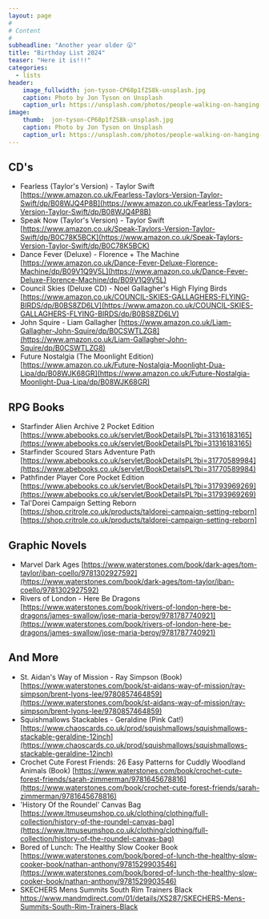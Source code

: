 ```yaml
---
layout: page
#
# Content
#
subheadline: "Another year older 😮"
title: "Birthday List 2024"
teaser: "Here it is!!!"
categories:
  - lists
header:
    image_fullwidth: jon-tyson-CP68p1fZS8k-unsplash.jpg
    caption: Photo by Jon Tyson on Unsplash
    caption_url: https://unsplash.com/photos/people-walking-on-hanging-bridge-during-daytime-CP68p1fZS8k?utm_content=creditCopyText&utm_medium=referral&utm_source=unsplash
image:
    thumb:  jon-tyson-CP68p1fZS8k-unsplash.jpg
    caption: Photo by Jon Tyson on Unsplash
    caption_url: https://unsplash.com/photos/people-walking-on-hanging-bridge-during-daytime-CP68p1fZS8k?utm_content=creditCopyText&utm_medium=referral&utm_source=unsplash
---
```

## CD's
- Fearless (Taylor's Version) - Taylor Swift [https://www.amazon.co.uk/Fearless-Taylors-Version-Taylor-Swift/dp/B08WJQ4P8B](https://www.amazon.co.uk/Fearless-Taylors-Version-Taylor-Swift/dp/B08WJQ4P8B)
- Speak Now (Taylor's Version) - Taylor Swift [https://www.amazon.co.uk/Speak-Taylors-Version-Taylor-Swift/dp/B0C78K5BCK](https://www.amazon.co.uk/Speak-Taylors-Version-Taylor-Swift/dp/B0C78K5BCK)
- Dance Fever (Deluxe) - Florence + The Machine [https://www.amazon.co.uk/Dance-Fever-Deluxe-Florence-Machine/dp/B09V1Q9V5L](https://www.amazon.co.uk/Dance-Fever-Deluxe-Florence-Machine/dp/B09V1Q9V5L)
- Council Skies (Deluxe CD) - Noel Gallagher's High Flying Birds [https://www.amazon.co.uk/COUNCIL-SKIES-GALLAGHERS-FLYING-BIRDS/dp/B0BS8ZD6LV](https://www.amazon.co.uk/COUNCIL-SKIES-GALLAGHERS-FLYING-BIRDS/dp/B0BS8ZD6LV)
- John Squire - Liam Gallagher [https://www.amazon.co.uk/Liam-Gallagher-John-Squire/dp/B0CSWTLZG8](https://www.amazon.co.uk/Liam-Gallagher-John-Squire/dp/B0CSWTLZG8)
- Future Nostalgia (The Moonlight Edition) [https://www.amazon.co.uk/Future-Nostalgia-Moonlight-Dua-Lipa/dp/B08WJK68GR](https://www.amazon.co.uk/Future-Nostalgia-Moonlight-Dua-Lipa/dp/B08WJK68GR)

## RPG Books
- Starfinder Alien Archive 2 Pocket Edition [https://www.abebooks.co.uk/servlet/BookDetailsPL?bi=31316183165](https://www.abebooks.co.uk/servlet/BookDetailsPL?bi=31316183165)
- Starfinder Scoured Stars Adventure Path [https://www.abebooks.co.uk/servlet/BookDetailsPL?bi=31770589984](https://www.abebooks.co.uk/servlet/BookDetailsPL?bi=31770589984)
- Pathfinder Player Core Pocket Edition [https://www.abebooks.co.uk/servlet/BookDetailsPL?bi=31793969269](https://www.abebooks.co.uk/servlet/BookDetailsPL?bi=31793969269)
- Tal'Dorei Campaign Setting Reborn [https://shop.critrole.co.uk/products/taldorei-campaign-setting-reborn][https://shop.critrole.co.uk/products/taldorei-campaign-setting-reborn]

## Graphic Novels
- Marvel Dark Ages [https://www.waterstones.com/book/dark-ages/tom-taylor/iban-coello/9781302927592](https://www.waterstones.com/book/dark-ages/tom-taylor/iban-coello/9781302927592)
- Rivers of London - Here Be Dragons [https://www.waterstones.com/book/rivers-of-london-here-be-dragons/james-swallow/jose-maria-beroy/9781787740921](https://www.waterstones.com/book/rivers-of-london-here-be-dragons/james-swallow/jose-maria-beroy/9781787740921)

## And More
- St. Aidan's Way of Mission - Ray Simpson (Book) [https://www.waterstones.com/book/st-aidans-way-of-mission/ray-simpson/brent-lyons-lee/9780857464859](https://www.waterstones.com/book/st-aidans-way-of-mission/ray-simpson/brent-lyons-lee/9780857464859)
- Squishmallows Stackables - Geraldine (Pink Cat!) [https://www.chaoscards.co.uk/prod/squishmallows/squishmallows-stackable-geraldine-12inch](https://www.chaoscards.co.uk/prod/squishmallows/squishmallows-stackable-geraldine-12inch)
- Crochet Cute Forest Friends: 26 Easy Patterns for Cuddly Woodland Animals (Book) [https://www.waterstones.com/book/crochet-cute-forest-friends/sarah-zimmerman/9781645678816](https://www.waterstones.com/book/crochet-cute-forest-friends/sarah-zimmerman/9781645678816)
- 'History Of the Roundel' Canvas Bag [https://www.ltmuseumshop.co.uk/clothing/clothing/full-collection/history-of-the-roundel-canvas-bag](https://www.ltmuseumshop.co.uk/clothing/clothing/full-collection/history-of-the-roundel-canvas-bag)
- Bored of Lunch: The Healthy Slow Cooker Book [https://www.waterstones.com/book/bored-of-lunch-the-healthy-slow-cooker-book/nathan-anthony/9781529903546](https://www.waterstones.com/book/bored-of-lunch-the-healthy-slow-cooker-book/nathan-anthony/9781529903546)
- SKECHERS Mens Summits South Rim Trainers Black
  <https://www.mandmdirect.com/01/details/XS287/SKECHERS-Mens-Summits-South-Rim-Trainers-Black>
